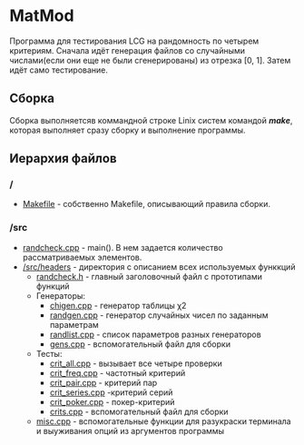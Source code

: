 # MatMod

Программа для тестирования LCG на рандомность по четырем критериям. 
Сначала идёт генерация файлов со случайными числами(если они еще не были сгенерированы) из отрезка [0, 1].
Затем идёт само тестирование.

## Сборка

Сборка выполняетсяв коммандной строке Linix систем командой ***make***, которая выполняет сразу сборку и выполнение программы.

## Иерархия файлов

### /

* [Makefile](https://github.com/maxim1317/MatMod/blob/master/src/headers/randcheck.h) - собственно Makefile, описывающий правила сборки.

### /src

* [randcheck.cpp](https://github.com/maxim1317/MatMod/blob/master/src/headers/randcheck.h) - main(). В нем задается количество рассматриваемых элементов.
* [/src/headers](https://github.com/maxim1317/MatMod/blob/master/src/headers/randcheck.h) - директория с описанием всех используемых функкций
  * [randcheck.h](https://github.com/maxim1317/MatMod/blob/master/src/headers/randcheck.h) - главный заголовочный файл с прототипами функций
  * Генераторы:
    * [chigen.cpp](https://github.com/maxim1317/MatMod/blob/master/src/headers/randcheck.h) - генератор таблицы  χ2
    * [randgen.cpp](https://github.com/maxim1317/MatMod/blob/master/src/headers/randcheck.h) - генератор случайных чисел по заданным параметрам
    * [randlist.cpp](https://github.com/maxim1317/MatMod/blob/master/src/headers/randcheck.h) - список параметров разных генераторов
    * [gens.cpp](https://github.com/maxim1317/MatMod/blob/master/src/headers/randcheck.h) - вспомогательный файл для сборки
  * Тесты:
    * [crit_all.cpp](https://github.com/maxim1317/MatMod/blob/master/src/headers/randcheck.h) - вызывает все четыре проверки
    * [crit_freq.cpp](https://github.com/maxim1317/MatMod/blob/master/src/headers/randcheck.h) - частотный критерий
    * [crit_pair.cpp](https://github.com/maxim1317/MatMod/blob/master/src/headers/randcheck.h) - критерий пар
    * [crit_series.cpp](https://github.com/maxim1317/MatMod/blob/master/src/headers/randcheck.h) -критерий серий
    * [crit_poker.cpp](https://github.com/maxim1317/MatMod/blob/master/src/headers/randcheck.h) - покер-критерий
    * [crits.cpp](https://github.com/maxim1317/MatMod/blob/master/src/headers/randcheck.h) - вспомогательный файл для сборки
  * [misc.cpp](https://github.com/maxim1317/MatMod/blob/master/src/headers/randcheck.h) - вспомогательные функции для разукраски терминала и выуживания опций из аргументов программы
